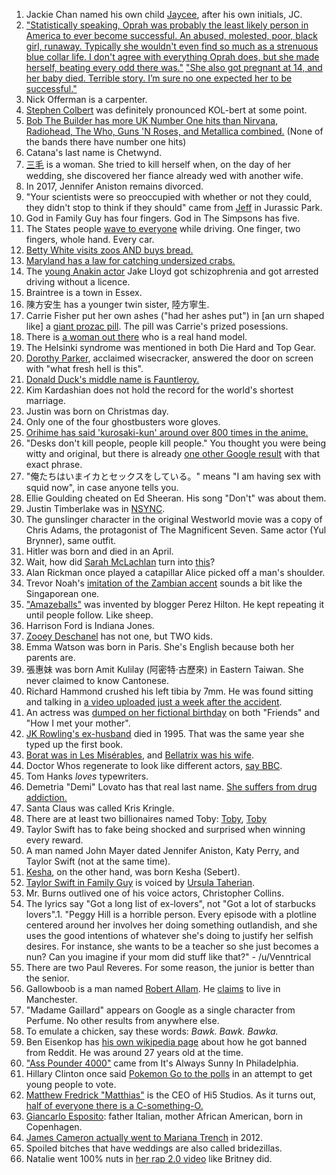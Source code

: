 1. Jackie Chan named his own child [Jaycee](https://newrepublic.com/article/152848/painful-price-becoming-jackie-chan), after his own initials, JC.
1. ["Statistically speaking, Oprah was probably the least likely person in America to ever become successful. An abused, molested, poor, black girl, runaway. Typically she wouldn't even find so much as a strenuous blue collar life. I don't agree with everything Oprah does, but she made herself, beating every odd there was."](https://www.reddit.com/r/todayilearned/comments/a2g316/til_oprah_had_a_brother_who_said_that_she_never/eayr3zl/) ["She also got pregnant at 14, and her baby died. Terrible story. I’m sure no one expected her to be successful."](https://www.reddit.com/r/todayilearned/comments/a2g316/til_oprah_had_a_brother_who_said_that_she_never/eaysiyo/)
1. Nick Offerman is a carpenter.
1. [Stephen Colbert](https://en.wikipedia.org/wiki/Stephen_Colbert#Early_life) was definitely pronounced KOL-bert at some point.
1. [Bob The Builder has more UK Number One hits than Nirvana, Radiohead, The Who, Guns 'N Roses, and Metallica combined.](https://www.reddit.com/r/AskReddit/comments/9bj5c4/what_is_your_favorite_useless_fact/e53ko0b/) (None of the bands there have number one hits)
1. Catana's last name is Chetwynd.
1. [三毛](https://zh.wikipedia.org/wiki/%E4%B8%89%E6%AF%9B_%28%E4%BD%9C%E5%AE%B6%29#%E8%BF%94%E5%9C%8B%E8%88%87%E6%83%85%E5%82%B7) is a woman. She tried to kill herself when, on the day of her wedding, she discovered her fiance already wed with another wife.
1. In 2017, Jennifer Aniston remains divorced.
1. "Your scientists were so preoccupied with whether or not they could, they didn't stop to think if they should" came from [Jeff](https://www.youtube.com/watch?v=4PLvdmifDSk&app=desktop) in Jurassic Park.
1. God in Family Guy has four fingers. God in The Simpsons has five.
1. The States people [wave to everyone](https://www.youtube.com/watch?v=rJ0qBTbIkOI) while driving. One finger, two fingers, whole hand. Every car.
1. [Betty White visits zoos AND buys bread.](http://mentalfloss.com/article/61054/15-things-you-didnt-know-about-betty-white)
1. [Maryland has a law for catching undersized crabs.](http://www.baltimoresun.com/news/maryland/bs-md-undersized-crabs-20160713-story.html)
1. The [young Anakin actor](https://en.wikipedia.org/wiki/Jake_Lloyd) Jake Lloyd got schizophrenia and got arrested driving without a licence.
1. Braintree is a town in Essex.
1. 陳方安生 has a younger twin sister, 陸方寧生.
1. Carrie Fisher put her own ashes ("had her ashes put") in [an urn shaped like] a [giant prozac pill](http://www.tri-cityherald.com/news/nation-world/national/article125081249.html). The pill was Carrie's prized posessions.
1. There is [a woman out there](https://youtu.be/1hN89U_XD9E) who is a real hand model.
1. The Helsinki syndrome was mentioned in both Die Hard and Top Gear.
1. [Dorothy Parker](https://en.wikipedia.org/wiki/Dorothy_Parker), acclaimed wisecracker, answered the door on screen with "what fresh hell is this".
1. [Donald Duck's middle name is Fauntleroy.](https://www.reddit.com/r/AskReddit/comments/56v9tr/whats_the_most_interesting_useless_fact_you_know/d8mmk14)
1. Kim Kardashian does not hold the record for the world's shortest marriage.
1. Justin was born on Christmas day.
1. Only one of the four ghostbusters wore gloves.
1. [Orihime has said 'kurosaki-kun' around over 800 times in the anime.](https://www.reddit.com/r/bleach/comments/4xyi02/fun_facts/)
1. "Desks don't kill people, people kill people." You thought you were being witty and original, but there is already [one other Google result](https://www.google.ca/search?q=%22desks+don%27t+kill+people%2C+people+kill+people%22) with that exact phrase.
1. "俺たちはいまイカとセックスをしている。" means "I am having sex with squid now", in case anyone tells you.
1. Ellie Goulding cheated on Ed Sheeran. His song "Don't" was about them.
1. Justin Timberlake was in [NSYNC](https://en.wikipedia.org/wiki/NSYNC).
1. The gunslinger character in the original Westworld movie was a copy of Chris Adams, the protagonist of The Magnificent Seven. Same actor (Yul Brynner), same outfit.
1. Hitler was born and died in an April.
1. Wait, how did [Sarah McLachlan](https://www.youtube.com/watch?v=J5rhHZLdYxM) turn into [this](https://upload.wikimedia.org/wikipedia/commons/thumb/8/82/Sarah_McLachlan_29_July_2010.jpg/1200px-Sarah_McLachlan_29_July_2010.jpg)?
1. Alan Rickman once played a catapillar Alice picked off a man's shoulder.
1. Trevor Noah's [imitation of the Zambian accent](https://www.youtube.com/watch?v=n7GxnhQjBaw) sounds a bit like the Singaporean one.
1. ["Amazeballs"](https://www.urbandictionary.com/define.php?term=Amazeballs) was invented by blogger Perez Hilton. He kept repeating it until people follow. Like sheep.
1. Harrison Ford is Indiana Jones.
1. [Zooey Deschanel](https://en.wikipedia.org/wiki/Zooey_Deschanel) has not one, but TWO kids.
1. Emma Watson was born in Paris. She's English because both her parents are.
1. 張惠妹 was born Amit Kulilay (阿密特·古歷來) in Eastern Taiwan. She never claimed to know Cantonese.
1. Richard Hammond crushed his left tibia by 7mm. He was found sitting and talking in [a video uploaded just a week after the accident](https://www.youtube.com/watch?v=18oAkxwYQh0).
1. An actress was [dumped on her fictional birthday](https://www.reddit.com/r/TVDetails/comments/7vwhiu/the_same_girl_gets_dumped_on_her_birthday_both_on/) on both "Friends" and "How I met your mother".
1. [JK Rowling's ex-husband](http://www.newsweek.com/jk-rowling-husband-domestic-abuse-741496) died in 1995. That was the same year she typed up the first book.
1. [Borat was in Les Misérables](http://www.imdb.com/title/tt1707386/characters/nm0056187?ref_=tt_cl_t5), and [Bellatrix was his wife](http://www.imdb.com/name/nm0000307/?ref_=tt_cl_t6).
1. Doctor Whos regenerate to look like different actors, [say BBC](http://www.bbc.co.uk/news/blogs-magazine-monitor-23573730).
1. Tom Hanks *loves* typewriters.
1. Demetria "Demi" Lovato has that real last name. [She suffers from drug addiction.](https://www.youtube.com/watch?v=zQwhSOsb-Cg)
1. Santa Claus was called Kris Kringle.
1. There are at least two billionaires named Toby: [Toby](https://en.wikipedia.org/wiki/Toby_Neugebauer), [Toby](https://www.thestar.com/business/tech_news/2017/11/27/shopify-founder-tobi-lutke-is-canadas-newest-billionaire.html)
1. Taylor Swift has to fake being shocked and surprised when winning every reward.
1. A man named John Mayer dated Jennifer Aniston, Katy Perry, and Taylor Swift (not at the same time).
1. [Kesha](https://en.wikipedia.org/wiki/Kesha), on the other hand, was born Kesha (Sebert).
1. [Taylor Swift in Family Guy](http://www.digitalspy.com/tv/ustv/news/a813402/taylor-swift-family-guy-episode/) is voiced by [Ursula Taherian](http://www.imdb.com/name/nm2563808/).
1. Mr. Burns outlived one of his voice actors, Christopher Collins.
1. The lyrics say "Got a long list of ex-lovers", not "Got a lot of starbucks lovers".1. "Peggy Hill is a horrible person. Every episode with a plotline centered around her involves her doing something outlandish, and she uses the good intentions of whatever she's doing to justify her selfish desires. For instance, she wants to be a teacher so she just becomes a nun? Can you imagine if your mom did stuff like that?" - /u/Venntrical
1. There are two Paul Reveres. For some reason, the junior is better than the senior.
1. Gallowboob is a man named [Robert Allam](https://www.facebook.com/robert.allam). He [claims](https://www.linkedin.com/in/robert-allam-769350b7/) to live in Manchester.
1. "Madame Gaillard" appears on Google as a single character from Perfume. No other results from anywhere else.
1. To emulate a chicken, say these words: *Bawk. Bawk. Bawka.*
1. Ben Eisenkop has [his own wikipedia page](https://en.wikipedia.org/wiki/Unidan) about how he got banned from Reddit. He was around 27 years old at the time.
1. ["Ass Pounder 4000"](https://www.youtube.com/watch?v=MEuMmaUi50I) came from It's Always Sunny In Philadelphia.
1. Hillary Clinton once said [Pokemon Go to the polls](https://duckduckgo.com/?q=pokemon+go+to+the+polls) in an attempt to get young people to vote.
1. [Matthew Fredrick "Matthias"](http://matthias.wikia.com/wiki/Matthias) is the CEO of Hi5 Studios. As it turns out, [half of everyone there is a C-something-O.](http://hi5studios.com/team/)
1. [Giancarlo Esposito](https://en.wikipedia.org/wiki/Giancarlo_Esposito): father Italian, mother African American, born in Copenhagen.
1. [James Cameron actually went to Mariana Trench](https://en.wikipedia.org/wiki/Mariana_Trench#Descents) in 2012.
1. Spoiled bitches that have weddings are also called bridezillas.
1. Natalie went 100% nuts in [her rap 2.0 video](https://www.youtube.com/watch?v=B8K9jAJ3Ong) like Britney did.
